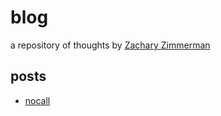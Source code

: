 blog
====

a repository of thoughts by [Zachary Zimmerman](oneman2feet.github.io)

## posts

- [nocall](nocall.md)
